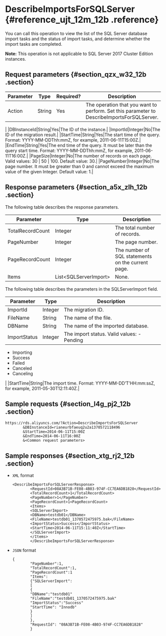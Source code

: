 # DescribeImportsForSQLServer {#reference_ujt_12m_12b .reference}

You can call this operation to view the list of the SQL Server database import tasks and the status of import tasks, and determine whether the import tasks are completed.

**Note:** This operation is not applicable to SQL Server 2017 Cluster Edition instances.

## Request parameters {#section_qzx_w32_12b .section}

|Parameter|Type|Required?|Description|
|---------|----|---------|-----------|
|Action|String|Yes| The operation that you want to perform. Set this parameter to DescribeImportsForSQLServer.

 |
|DBInstanceId|String|Yes|The ID of the instance.|
|ImportId|Integer|No|The ID of the migration result.|
|StartTime|String|Yes|The start time of the query. Format: YYYY-MM-DDThh:mmZ, for example, 2011-06-11T15:00Z.|
|EndTime|String|Yes|The end time of the query. It must be later than the query start time. Format: YYYY-MM-DDThh:mmZ, for example, 2011-06-11T16:00Z.|
|PageSize|Integer|No|The number of records on each page. Valid values: 30 | 50 | 100. Default value: 30.|
|PageNumber|Integer|No|The page number. It must be greater than 0 and cannot exceed the maximum value of the given Integer. Default value: 1.|

## Response parameters {#section_a5x_zlh_12b .section}

The following table describes the response parameters.

|Parameter|Type|Description|
|---------|----|-----------|
|TotalRecordCount|Integer|The total number of records.|
|PageNumber|Integer|The page number.|
|PageRecordCount|Integer|The number of SQL statements on the current page.|
|Items|List<SQLServerImport\>|None.|

The following table describes the parameters in the SQLServerImport field.

|Parameter|Type|Description|
|---------|----|-----------|
|ImportId|Integer|The migration ID.|
|FileName|String|The name of the file.|
|DBName|String|The name of the imported database.|
|ImportStatus|Integer|The import status. Valid values: -   Pending
-   Importing
-   Success
-   Failed
-   Canceled
-   Canceling

 |
|StartTime|String|The import time. Format: YYYY-MM-DD’T’HH:mm:ssZ, for example, 2011-05-30T12:11:40Z.|

## Sample requests {#section_l4g_pj2_12b .section}

``` {#codeblock_rgp_l0u_sni}
https://rds.aliyuncs.com/?Action=DescribeImportsForSQLServer
        &DBInstanceId=rianeurbfaeuq2u2a1370572118496
        &StartTime=2014-06-11T15:00Z
        &EndTime=2014-06-11T16:00Z
        &<Common request parameters>
```

## Sample responses {#section_xtg_rj2_12b .section}

-   `XML` format

    ``` {#codeblock_qb6_n6w_m1q}
    <DescribeImportsForSQLServerResponse> 
            <RequestId>08A3B71B-FE08-4B03-974F-CC7EA6DB1828</RequestId>
            <TotalRecordCount>1</TotalRecordCount>
            <PageNumber>1</PageNumber>
            <PageRecordCount>1<PageRecordCount>
            <Items>
            <SQLServerImport>
            <DBName>testdb01</DBName>
            <FileName>testdb01_1370572475975.bak</FileName>
            <ImportStatus>Success</ImportStatus>
            <StartTime>2014-06-11T15:11:40Z</StartTime>
            </SQLServerImport>
            </Items>
            </DescribeImportsForSQLServerResponse>
    ```

-   `JSON` format

    ``` {#codeblock_zhz_1nz_7pn}
    {
            "PageNumber":1,
            "TotalRecordCount":1,
            "PageRecordCount":1
            "Items":
            {"SQLServerImport":
            [
            {
            "DBName":"testdb01"
            "FileName":"testdb01_1370572475975.bak"
            "ImportStatus":"Success"
            "StartTime": "Innodb"
            }
            ]
            },
            "RequestId": "08A3B71B-FE08-4B03-974F-CC7EA6DB1828"
            }
    ```


